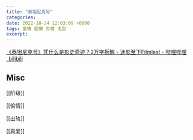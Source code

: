 ```yaml
---
title: "泰坦尼克号"
categories: 
date: 2022-10-24 12:03:09 +0800
tags: 爱情 剧情 灾难 电影
excerpt: 
---
```






[《泰坦尼克号》凭什么是影史奇迹？2万字拆解 - 迷影至下Filmlast - 哔哩哔哩_bilibili](https://www.bilibili.com/video/BV12e4y1T7Su/)






## Misc

[[阶级]]

[[偷情]]

[[出轨]]

[[真爱]]
